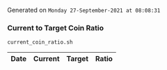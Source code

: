 Generated on `Monday 27-September-2021 at 08:08:31`

### Current to Target Coin Ratio
`current_coin_ratio.sh`

Date|Current|Target|Ratio
---|---|---|---
